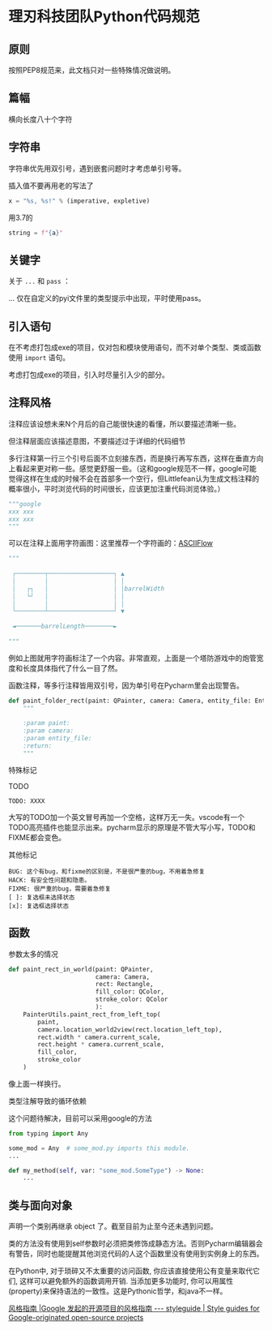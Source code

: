 # 理刃科技团队Python代码规范

## 原则

按照PEP8规范来，此文档只对一些特殊情况做说明。

## 篇幅

横向长度八十个字符

## 字符串

字符串优先用双引号，遇到嵌套问题时才考虑单引号等。

插入值不要再用老的写法了 

```python
x = "%s, %s!" % (imperative, expletive)
```

用3.7的

```python
string = f"{a}"
```





## 关键字

关于 `...` 和 `pass` ：

... 仅在自定义的pyi文件里的类型提示中出现，平时使用pass。

## 引入语句

在不考虑打包成exe的项目，仅对包和模块使用语句，而不对单个类型、类或函数使用 `import` 语句。

考虑打包成exe的项目，引入时尽量引入少的部分。



## 注释风格

注释应该设想未来N个月后的自己能很快速的看懂，所以要描述清晰一些。

但注释层面应该描述意图，不要描述过于详细的代码细节

多行注释第一行三个引号后面不立刻接东西，而是换行再写东西，这样在垂直方向上看起来更对称一些。感觉更舒服一些。（这和google规范不一样，google可能觉得这样在生成的时候不会在首部多一个空行，但Littlefean认为生成文档注释的概率很小，平时浏览代码的时间很长，应该更加注重代码浏览体验。）

```python
"""google
xxx xxx
xxx xxx
"""
```



可以在注释上面用字符画图：这里推荐一个字符画的：[ASCIIFlow](https://asciiflow.com/#/)

```python
"""
                                            
 ┌────────┬──────────────────┐ ▲            
 │        │                  │ │            
 │   ┌┐   │                  │ │barrelWidth 
 │   └┘   │                  │ │            
 │        │                  │ │            
 └────────┴──────────────────┘ ▼            
                                            
 ◄───────barrelLength────────►              
                                            
"""
```

例如上图就用字符画标注了一个内容。非常直观，上面是一个塔防游戏中的炮管宽度和长度具体指代了什么一目了然。



函数注释，等多行注释皆用双引号，因为单引号在Pycharm里会出现警告。

```python
def paint_folder_rect(paint: QPainter, camera: Camera, entity_file: EntityFolder):
    """
    
    :param paint: 
    :param camera: 
    :param entity_file: 
    :return: 
    """
```



特殊标记

TODO

```
TODO: XXXX
```

大写的TODO加一个英文冒号再加一个空格，这样万无一失。vscode有一个TODO高亮插件也能显示出来。pycharm显示的原理是不管大写小写，TODO和FIXME都会变色。

其他标记

```
BUG: 这个有bug，和fixme的区别是，不是很严重的bug，不用着急修复
HACK: 有安全性问题和隐患。
FIXME: 很严重的bug，需要着急修复
[ ]: 复选框未选择状态
[x]: 复选框选择状态
```



## 函数

参数太多的情况

```python
def paint_rect_in_world(paint: QPainter,
                        camera: Camera,
                        rect: Rectangle,
                        fill_color: QColor,
                        stroke_color: QColor
                        ):
    PainterUtils.paint_rect_from_left_top(
        paint,
        camera.location_world2view(rect.location_left_top),
        rect.width * camera.current_scale,
        rect.height * camera.current_scale,
        fill_color,
        stroke_color
    )
```

像上面一样换行。



类型注解导致的循环依赖

这个问题待解决，目前可以采用google的方法

```python
from typing import Any

some_mod = Any  # some_mod.py imports this module.
...

def my_method(self, var: "some_mod.SomeType") -> None:
	...
```



## 类与面向对象

声明一个类别再继承 object 了。截至目前为止至今还未遇到问题。



类的方法没有使用到self参数时必须把类修饰成静态方法。否则Pycharm编辑器会有警告，同时也能提醒其他浏览代码的人这个函数里没有使用到实例身上的东西。



在Python中, 对于琐碎又不太重要的访问函数, 你应该直接使用公有变量来取代它们, 这样可以避免额外的函数调用开销. 当添加更多功能时, 你可以用属性(property)来保持语法的一致性。这是Pythonic哲学，和java不一样。



[风格指南 |Google 发起的开源项目的风格指南 --- styleguide | Style guides for Google-originated open-source projects](https://google.github.io/styleguide/pyguide.html)




